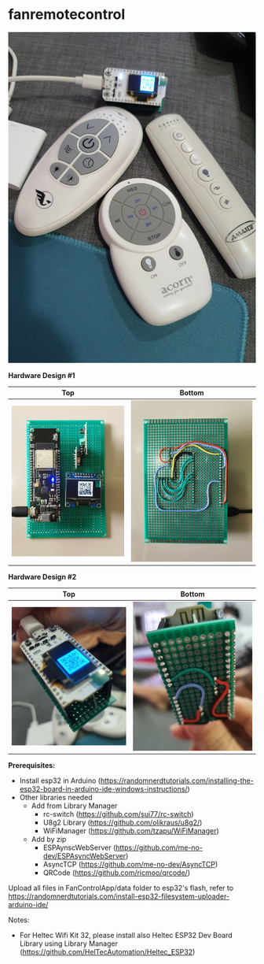 # fanremotecontrol

![image](images/FanRemoteControl.jpg)

**Hardware Design #1**

| Top                          |  Bottom                      |
|------------------------------|------------------------------|
|![image](images/Design1-1.jpg)|![image](images/Design1-2.jpg)|

**Hardware Design #2**

| Top                          |  Bottom                      |
|------------------------------|------------------------------|
|![image](images/Design2-1.jpg)|![image](images/Design2-2.jpg)|

**Prerequisites:**
* Install esp32 in Arduino (https://randomnerdtutorials.com/installing-the-esp32-board-in-arduino-ide-windows-instructions/)
* Other libraries needed
	* Add from Library Manager
		* rc-switch (https://github.com/sui77/rc-switch)
		* U8g2 Library (https://github.com/olikraus/u8g2/)
		* WiFiManager (https://github.com/tzapu/WiFiManager)
	* Add by zip
		* ESPAynscWebServer (https://github.com/me-no-dev/ESPAsyncWebServer)
		* AsyncTCP (https://github.com/me-no-dev/AsyncTCP)
		* QRCode (https://github.com/ricmoo/qrcode/)

Upload all files in FanControlApp/data folder to esp32's flash, refer to  https://randomnerdtutorials.com/install-esp32-filesystem-uploader-arduino-ide/

Notes:
* For Heltec Wifi Kit 32, please install also Heltec ESP32 Dev Board Library using Library Manager (https://github.com/HelTecAutomation/Heltec_ESP32)
